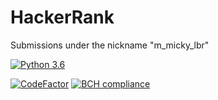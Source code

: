 # HackerRank
Submissions under the nickname "m_micky_lbr"

[![Python 3.6](https://img.shields.io/badge/python-3.6-blue.svg)](https://www.python.org/downloads/release/python-360/)

[![CodeFactor](https://www.codefactor.io/repository/github/mlabarrere/hackerrank/badge)](https://www.codefactor.io/repository/github/mlabarrere/hackerrank)  [![BCH compliance](https://bettercodehub.com/edge/badge/mlabarrere/HackerRank?branch=master)](https://bettercodehub.com/)
